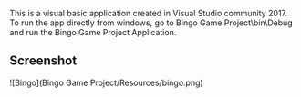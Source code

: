 This is a visual basic application created in Visual Studio community 2017.
To run the app directly from windows, go to Bingo Game Project\bin\Debug and run the Bingo Game Project Application. 

## Screenshot
![Bingo](Bingo Game Project/Resources/bingo.png)
	
